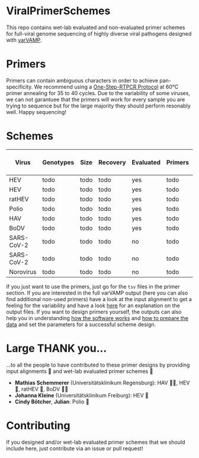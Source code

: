 # ViralPrimerSchemes
This repo contains wet-lab evaluated and non-evaluated primer schemes for full-viral genome sequencing of highly diverse viral pathogens designed with [varVAMP](https://github.com/jonas-fuchs/varVAMP).

# Primers
Primers can contain ambiguous characters in order to achieve pan-specificity. We recommend using a [One-Step-RTPCR Protocol](https://github.com/jonas-fuchs/varVAMP/blob/master/docs/wet_lab_protocol.md) at 60°C primer annealing for 35 to 40 cycles. Due to the variability of some viruses, we can not garantuee that the primers will work for every sample you are trying to sequence but for the large majority they should perform resonably well. Happy sequencing!

# Schemes

| Virus | Genotypes | Size | Recovery | Evaluated | Primers | Input alignment | Full varVAMP output
| --- | --- | --- | --- | --- | --- | --- |  --- |
HEV | todo | todo | todo | yes | todo | todo | todo
HEV | todo | todo | todo | yes | todo | todo | todo
ratHEV | todo | todo | todo | yes | todo | todo | todo
Polio | todo | todo | todo | yes | todo | todo | todo
HAV | todo | todo | todo | yes | todo | todo | todo
BoDV | todo | todo | todo | yes | todo | todo | todo
SARS-CoV-2 | todo | todo | todo | no | todo | todo | todo
SARS-CoV-2 | todo | todo | todo | no | todo | todo | todo
Norovirus | todo | todo | todo | no | todo | todo | todo

If you just want to use the primers, just go for the `tsv` files in the primer section. If you are interested in the full varVAMP output (here you can also find additional non-used primers) have a look at the input alignment to get a feeling for the variability and have a look [here](https://github.com/jonas-fuchs/varVAMP/blob/master/docs/output.md) for an explanation on the output files. If you want to design primers yourself, the outputs can also help you in understanding [how the software works](https://github.com/jonas-fuchs/varVAMP/blob/master/docs/how_varvamp_works.md) and [how to prepare the data](https://github.com/jonas-fuchs/varVAMP/blob/master/docs/preparing_the_data.md) and set the parameters for a successful scheme design.


# Large THANK you...

...to all the people to have contributed to these primer designs by providing input alignments :beer: and wet-lab evaluated primer schemes :pizza:

- **Mathias Schemmerer** (Universitätsklinikum Regensburg): HAV :beer::pizza:, HEV :beer:, ratHEV :beer:, BoDV :beer::pizza:
- **Johanna Kleine** (Universitätsklinikum Freiburg): HEV 🍕
- **Cindy Bötcher**, **Julian**: Polio :pizza:


# Contributing

If you designed and/or wet-lab evaluated primer schemes that we should include here, just contribute via an issue or pull request!






